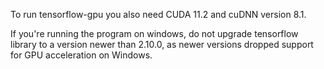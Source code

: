 To run tensorflow-gpu you also need CUDA 11.2 and cuDNN version 8.1.

If you're running the program on windows, do not upgrade tensorflow library to a version newer than 2.10.0, as newer
versions dropped support for GPU acceleration on Windows.
